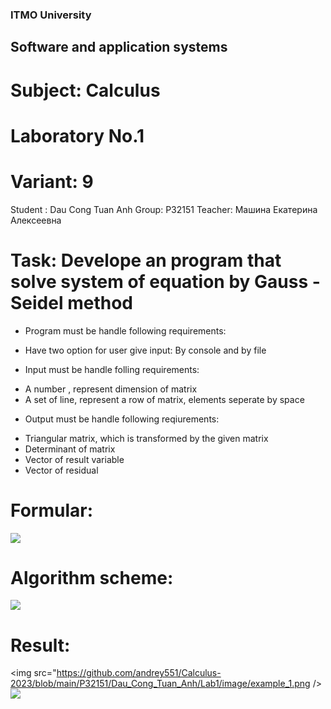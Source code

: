 ### ITMO University
## Software and application systems
# Subject: Calculus
# Laboratory No.1
# Variant: 9
Student : Dau Cong Tuan Anh
Group: P32151
Teacher: Машина Екатерина Алексеевна

# Task: Develope an program that solve system of equation by Gauss - Seidel method
- Program must be handle following requirements:
+ Have two option for user give input: By console and by file
- Input must be handle folling requirements: 
+ A number , represent dimension of matrix
+ A set of line, represent a row of matrix, elements seperate by space
- Output must be handle following reqiurements:
+ Triangular matrix, which is transformed by the given matrix
+ Determinant of matrix
+ Vector of result variable
+ Vector of  residual 

# Formular: 
<img src="https://github.com/andrey551/Calculus-2023/blob/main/P32151/Dau_Cong_Tuan_Anh/Lab1/image/formular.png" />

# Algorithm scheme:
<img src="https://github.com/andrey551/Calculus-2023/blob/main/P32151/Dau_Cong_Tuan_Anh/Lab1/image/algorithm_scheme.png"/>

# Result:
<img src="https://github.com/andrey551/Calculus-2023/blob/main/P32151/Dau_Cong_Tuan_Anh/Lab1/image/example_1.png />
<img src="https://github.com/andrey551/Calculus-2023/blob/main/P32151/Dau_Cong_Tuan_Anh/Lab1/image/example_2.png" />
